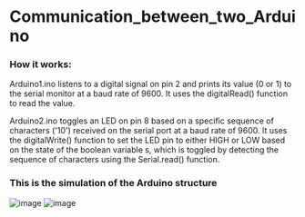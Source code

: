 # Communication_between_two_Arduino
### How it works:
Arduino1.ino listens to a digital signal on pin 2 and prints its value (0 or 1) to the serial monitor at a baud rate of 9600. It uses the digitalRead() function to read the value.

Arduino2.ino toggles an LED on pin 8 based on a specific sequence of characters ('10') received on the serial port at a baud rate of 9600. It uses the digitalWrite() function to set the LED pin to either HIGH or LOW based on the state of the boolean variable s, which is toggled by detecting the sequence of characters using the Serial.read() function.
### This is the simulation of the Arduino structure
![image](https://github.com/Rama-Alyoubi/Communication_between_two_Arduino/assets/128150728/ba07b36e-c892-4236-8f8a-989dc009f6d1)
![image](https://github.com/Rama-Alyoubi/Communication_between_two_Arduino/assets/128150728/a4f6b223-4281-42a1-9bac-48f7d97dd617)
